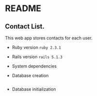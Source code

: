 # README

## Contact List. 
This web app stores contacts for each user.

* Ruby version
`ruby 2.3.1`

* Rails version
`rails 5.1.3`

* System dependencies

* Database creation
```rake db:migrate
```

* Database initialization
```bundle install
```
